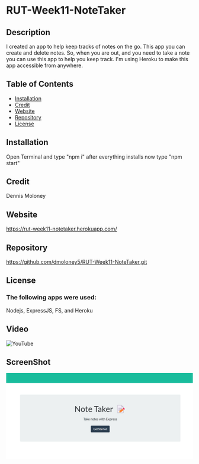 # RUT-Week11-NoteTaker
 ## Description
  I created an app to help keep tracks of notes on the go.  This app you can create and delete notes.  So, when you are out, and you need to take a note you can use this app to help you keep track.  I'm using Heroku to make this app accessible from anywhere.

  
  ## Table of Contents
  * [Installation](#installation)
  * [Credit](#credit)
  * [Website](#Website)
  * [Repository](#Repository)
  * [License](#License)
  
  ## Installation
  Open Terminal and type "npm i"  after everything installs now type "npm start"

  ## Credit
  Dennis Moloney

  ## Website
  https://rut-week11-notetaker.herokuapp.com/

  ## Repository
  https://github.com/dmoloney5/RUT-Week11-NoteTaker.git

  ## License
  ### The following apps were used: 
  Nodejs, ExpressJS, FS, and Heroku
  
  ## Video
  ![YouTube](https://youtu.be/tCOyne8y0NU)

  ## ScreenShot
  ![screenshot](https://github.com/dmoloney5/RUT-Week11-NoteTaker/blob/main/public/assets/images/notetake.png)